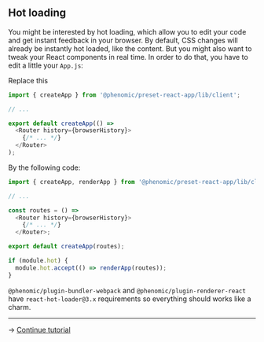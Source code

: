 ## Hot loading

You might be interested by hot loading, which allow you to edit your code and
get instant feedback in your browser.
By default, CSS changes will already be instantly hot loaded, like the content.
But you might also want to tweak your React components in real time.
In order to do that, you have to edit a little your `App.js`:

Replace this

```js
import { createApp } from '@phenomic/preset-react-app/lib/client';

// ...

export default createApp(() =>
  <Router history={browserHistory}>
    {/* ... */}
  </Router>
);
```

By the following code:

```js
import { createApp, renderApp } from '@phenomic/preset-react-app/lib/client';

// ...

const routes = () =>
  <Router history={browserHistory}>
    {/* ... */}
  </Router>;

export default createApp(routes);

if (module.hot) {
  module.hot.accept(() => renderApp(routes));
}
```

``@phenomic/plugin-bundler-webpack`` and ``@phenomic/plugin-renderer-react`` have
``react-hot-loader@3.x`` requirements so everything should works like a charm.

---

→ [Continue tutorial](9.md)
